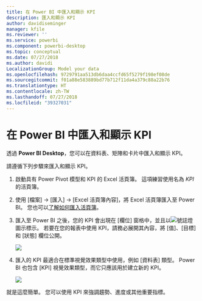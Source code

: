 ```yaml
---
title: 在 Power BI 中匯入和顯示 KPI
description: 匯入和顯示 KPI
author: davidiseminger
manager: kfile
ms.reviewer: ''
ms.service: powerbi
ms.component: powerbi-desktop
ms.topic: conceptual
ms.date: 07/27/2018
ms.author: davidi
LocalizationGroup: Model your data
ms.openlocfilehash: 9729791aa513db6daa4ccfd65f5279f198ef08de
ms.sourcegitcommit: f01a88e583889bd77b712f11da4a379c88a22b76
ms.translationtype: HT
ms.contentlocale: zh-TW
ms.lasthandoff: 07/27/2018
ms.locfileid: "39327031"
---
```

# <a name="import-and-display-kpis-in-power-bi"></a>在 Power BI 中匯入和顯示 KPI
透過 **Power BI Desktop**，您可以在資料表、矩陣和卡片中匯入和顯示 KPI。

請遵循下列步驟來匯入和顯示 KPI。

1. 啟動具有 Power Pivot 模型和 KPI 的 Excel 活頁簿。 這項練習使用名為 *KPI* 的活頁簿。

1. 使用 [檔案] -> [匯入] -> [Excel 活頁簿內容]，將 Excel 活頁簿匯入至 Power BI。 您也可以[了解如何匯入活頁簿](desktop-import-excel-workbooks.md)。 

1. 匯入至 Power BI 之後，您的 KPI 會出現在 [欄位] 窗格中，並且以![號誌燈](media/desktop-import-and-display-kpis/traffic.png)圖示標示。 若要在您的報表中使用 KPI，請務必展開其內容，將 [值]、[目標] 和 [狀態] 欄位公開。

    ![](media/desktop-import-and-display-kpis/desktoppreviewfeatureon2.png)

1. 匯入的 KPI 最適合在標準視覺效果類型中使用，例如 [資料表] 類型。 Power BI 也包含 [KPI] 視覺效果類型，而它只應該用於建立新的 KPI。
   
    ![](media/desktop-import-and-display-kpis/desktoppreviewfeatureon3.png)

就是這麼簡單。 您可以使用 KPI 來強調趨勢、進度或其他重要指標。
